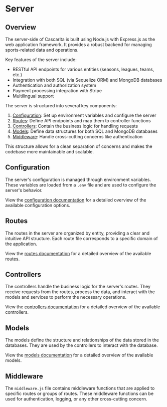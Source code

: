 # Server

## Overview

The server-side of Cascarita is built using Node.js with Express.js as the web application framework. It provides a robust backend for managing sports-related data and operations.

Key features of the server include:

- RESTful API endpoints for various entities (seasons, leagues, teams, etc.)
- Integration with both SQL (via Sequelize ORM) and MongoDB databases
- Authentication and authorization system
- Payment processing integration with Stripe
- Multilingual support

The server is structured into several key components:

1. [Configuration](#configuration): Set up environment variables and configure the server
2. [Routes](#routes): Define API endpoints and map them to controller functions
3. [Controllers](#controllers): Contain the business logic for handling requests
4. [Models](#models): Define data structures for both SQL and MongoDB databases
5. [Middleware](#middleware): Handle cross-cutting concerns like authentication

This structure allows for a clean separation of concerns and makes the codebase more maintainable and scalable.

## Configuration

The server's configuration is managed through environment variables. These variables are loaded from a `.env` file and are used to configure the server's behavior.

View the [configuration documentation](./config/README.md) for a detailed overview of the available configuration options.

## Routes

The routes in the server are organized by entity, providing a clear and intuitive API structure. Each route file corresponds to a specific domain of the application.

View the [routes documentation](./routes/README.md) for a detailed overview of the available routes.

## Controllers

The controllers handle the business logic for the server's routes. They receive requests from the routes, process the data, and interact with the models and services to perform the necessary operations.

View the [controllers documentation](./controllers/README.md) for a detailed overview of the available controllers.

## Models

The models define the structure and relationships of the data stored in the databases. They are used by the controllers to interact with the database.

View the [models documentation](./models/README.md) for a detailed overview of the available models.

## Middleware

The `middleware.js` file contains middleware functions that are applied to specific routes or groups of routes. These middleware functions can be used for authentication, logging, or any other cross-cutting concern.
